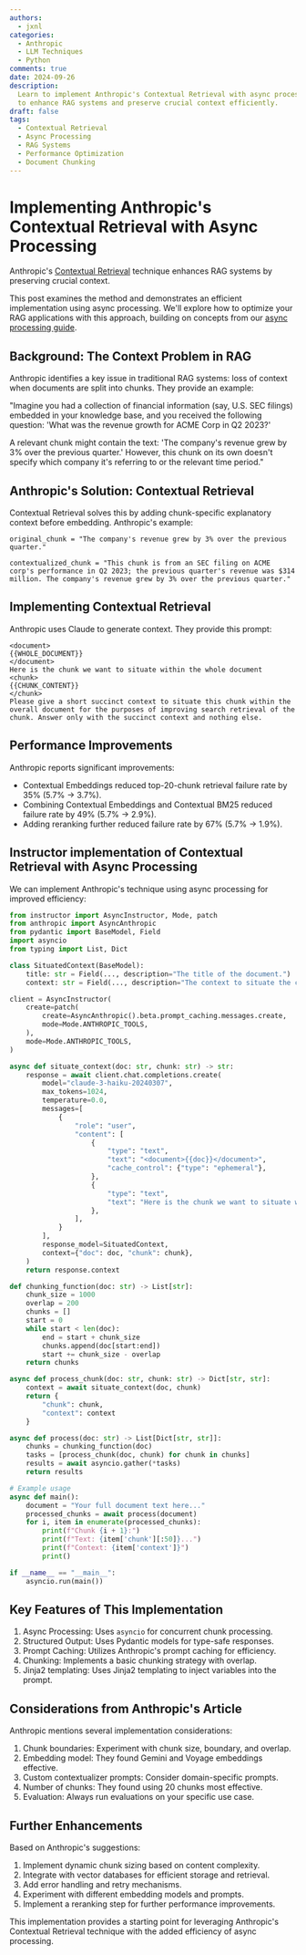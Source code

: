 ```yaml
---
authors:
  - jxnl
categories:
  - Anthropic
  - LLM Techniques
  - Python
comments: true
date: 2024-09-26
description:
  Learn to implement Anthropic's Contextual Retrieval with async processing
  to enhance RAG systems and preserve crucial context efficiently.
draft: false
tags:
  - Contextual Retrieval
  - Async Processing
  - RAG Systems
  - Performance Optimization
  - Document Chunking
---
```


# Implementing Anthropic's Contextual Retrieval with Async Processing

Anthropic's [Contextual Retrieval](https://www.anthropic.com/blog/contextual-retrieval-for-rag) technique enhances RAG systems by preserving crucial context.

This post examines the method and demonstrates an efficient implementation using async processing. We'll explore how to optimize your RAG applications with this approach, building on concepts from our [async processing guide](./learn-async.md).

<!-- more -->

## Background: The Context Problem in RAG

Anthropic identifies a key issue in traditional RAG systems: loss of context when documents are split into chunks. They provide an example:

"Imagine you had a collection of financial information (say, U.S. SEC filings) embedded in your knowledge base, and you received the following question: 'What was the revenue growth for ACME Corp in Q2 2023?'

A relevant chunk might contain the text: 'The company's revenue grew by 3% over the previous quarter.' However, this chunk on its own doesn't specify which company it's referring to or the relevant time period."

## Anthropic's Solution: Contextual Retrieval

Contextual Retrieval solves this by adding chunk-specific explanatory context before embedding. Anthropic's example:

```
original_chunk = "The company's revenue grew by 3% over the previous quarter."

contextualized_chunk = "This chunk is from an SEC filing on ACME corp's performance in Q2 2023; the previous quarter's revenue was $314 million. The company's revenue grew by 3% over the previous quarter."
```

## Implementing Contextual Retrieval

Anthropic uses Claude to generate context. They provide this prompt:

```
<document>
{{WHOLE_DOCUMENT}}
</document>
Here is the chunk we want to situate within the whole document
<chunk>
{{CHUNK_CONTENT}}
</chunk>
Please give a short succinct context to situate this chunk within the overall document for the purposes of improving search retrieval of the chunk. Answer only with the succinct context and nothing else.
```

## Performance Improvements

Anthropic reports significant improvements:

- Contextual Embeddings reduced top-20-chunk retrieval failure rate by 35% (5.7% → 3.7%).
- Combining Contextual Embeddings and Contextual BM25 reduced failure rate by 49% (5.7% → 2.9%).
- Adding reranking further reduced failure rate by 67% (5.7% → 1.9%).

## Instructor implementation of Contextual Retrieval with Async Processing

We can implement Anthropic's technique using async processing for improved efficiency:

```python
from instructor import AsyncInstructor, Mode, patch
from anthropic import AsyncAnthropic
from pydantic import BaseModel, Field
import asyncio
from typing import List, Dict

class SituatedContext(BaseModel):
    title: str = Field(..., description="The title of the document.")
    context: str = Field(..., description="The context to situate the chunk within the document.")

client = AsyncInstructor(
    create=patch(
        create=AsyncAnthropic().beta.prompt_caching.messages.create,
        mode=Mode.ANTHROPIC_TOOLS,
    ),
    mode=Mode.ANTHROPIC_TOOLS,
)

async def situate_context(doc: str, chunk: str) -> str:
    response = await client.chat.completions.create(
        model="claude-3-haiku-20240307",
        max_tokens=1024,
        temperature=0.0,
        messages=[
            {
                "role": "user",
                "content": [
                    {
                        "type": "text",
                        "text": "<document>{{doc}}</document>",
                        "cache_control": {"type": "ephemeral"},
                    },
                    {
                        "type": "text",
                        "text": "Here is the chunk we want to situate within the whole document\n<chunk>{{chunk}}</chunk>\nPlease give a short succinct context to situate this chunk within the overall document for the purposes of improving search retrieval of the chunk.\nAnswer only with the succinct context and nothing else.",
                    },
                ],
            }
        ],
        response_model=SituatedContext,
        context={"doc": doc, "chunk": chunk},
    )
    return response.context

def chunking_function(doc: str) -> List[str]:
    chunk_size = 1000
    overlap = 200
    chunks = []
    start = 0
    while start < len(doc):
        end = start + chunk_size
        chunks.append(doc[start:end])
        start += chunk_size - overlap
    return chunks

async def process_chunk(doc: str, chunk: str) -> Dict[str, str]:
    context = await situate_context(doc, chunk)
    return {
        "chunk": chunk,
        "context": context
    }

async def process(doc: str) -> List[Dict[str, str]]:
    chunks = chunking_function(doc)
    tasks = [process_chunk(doc, chunk) for chunk in chunks]
    results = await asyncio.gather(*tasks)
    return results

# Example usage
async def main():
    document = "Your full document text here..."
    processed_chunks = await process(document)
    for i, item in enumerate(processed_chunks):
        print(f"Chunk {i + 1}:")
        print(f"Text: {item['chunk'][:50]}...")
        print(f"Context: {item['context']}")
        print()

if __name__ == "__main__":
    asyncio.run(main())
```

## Key Features of This Implementation

1. Async Processing: Uses `asyncio` for concurrent chunk processing.
2. Structured Output: Uses Pydantic models for type-safe responses.
3. Prompt Caching: Utilizes Anthropic's prompt caching for efficiency.
4. Chunking: Implements a basic chunking strategy with overlap.
5. Jinja2 templating: Uses Jinja2 templating to inject variables into the prompt.

## Considerations from Anthropic's Article

Anthropic mentions several implementation considerations:

1. Chunk boundaries: Experiment with chunk size, boundary, and overlap.
2. Embedding model: They found Gemini and Voyage embeddings effective.
3. Custom contextualizer prompts: Consider domain-specific prompts.
4. Number of chunks: They found using 20 chunks most effective.
5. Evaluation: Always run evaluations on your specific use case.

## Further Enhancements

Based on Anthropic's suggestions:

1. Implement dynamic chunk sizing based on content complexity.
2. Integrate with vector databases for efficient storage and retrieval.
3. Add error handling and retry mechanisms.
4. Experiment with different embedding models and prompts.
5. Implement a reranking step for further performance improvements.

This implementation provides a starting point for leveraging Anthropic's Contextual Retrieval technique with the added efficiency of async processing.
